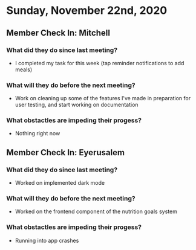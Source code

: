 # Sunday, November 22nd, 2020

## Member Check In: Mitchell
### What did they do since last meeting?
* I completed my task for this week (tap reminder notifications to add meals)
### What will they do before the next meeting?
* Work on cleaning up some of the features I've made in preparation for user testing, and start working on documentation
### What obstactles are impeding their progess?
* Nothing right now

## Member Check In: Eyerusalem
### What did they do since last meeting?
* Worked on implemented dark mode
### What will they do before the next meeting?
* Worked on the frontend component of the nutrition goals system
### What obstactles are impeding their progess?
* Running into app crashes